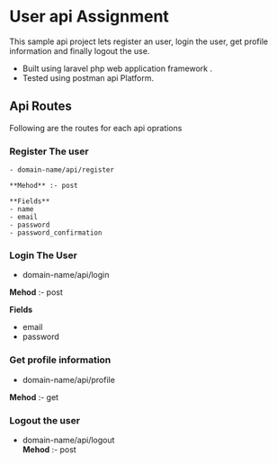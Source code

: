 # User api Assignment

This sample api project lets register an user, login the user, get profile information and finally logout the use.
- Built using laravel php web application framework .
- Tested using postman api Platform.



## Api Routes
Following  are the routes for each api oprations

### Register The user

    - domain-name/api/register 

    **Mehod** :- post

    **Fields**
    - name
    - email
    - password
    - password_confirmation
    
### Login The User

- domain-name/api/login

**Mehod** :- post

**Fields**       
- email
- password
    
    
### Get profile information

- domain-name/api/profile
    
**Mehod** :- get
    
### Logout the user

- domain-name/api/logout   
**Mehod** :- post
    
 
    
    


